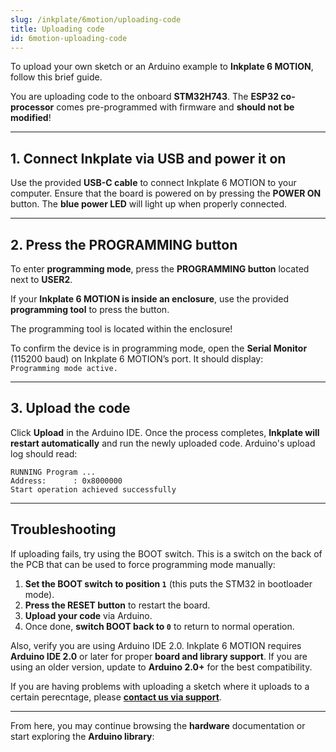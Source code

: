 ```yaml
---
slug: /inkplate/6motion/uploading-code
title: Uploading code
id: 6motion-uploading-code
---
```


To upload your own sketch or an Arduino example to **Inkplate 6 MOTION**, follow this brief guide.  

<InfoBox>You are uploading code to the onboard **STM32H743**. The **ESP32 co-processor** comes pre-programmed with firmware and **should not be modified**!</InfoBox>  

---

## 1. Connect Inkplate via USB and power it on 

Use the provided **USB-C cable** to connect Inkplate 6 MOTION to your computer. Ensure that the board is powered on by pressing the **POWER ON** button. The **blue power LED** will light up when properly connected.  

<CenteredImage src="/img/inkplate_6_motion/6motion_usb_connect.jpg" alt="Connect Inkplate 6 MOTION via USB" caption="Connecting Inkplate via USB-C" width="500px" />  

---

## 2. Press the PROGRAMMING button

To enter **programming mode**, press the **PROGRAMMING button** located next to **USER2**.  

<CenteredImage src="/img/inkplate_6_motion/prog_button.jpg" alt="Inkplate 6 MOTION programming button" caption="Programming button, next to USER2" width="500px" />  

If your **Inkplate 6 MOTION is inside an enclosure**, use the provided **programming tool** to press the button.  

<CenteredImage src="/img/inkplate_6_motion/programming_tool.png" alt="Inkplate 6 MOTION programming tool" caption="Inkplate 6 MOTION programming tool" width="500px" />  

<WarningBox>The programming tool is located within the enclosure!</WarningBox>

<InfoBox>To confirm the device is in programming mode, open the **Serial Monitor** (115200 baud) on Inkplate 6 MOTION’s port. It should display:  
`Programming mode active.`</InfoBox>  

---

## 3. Upload the code

Click **Upload** in the Arduino IDE. Once the process completes, **Inkplate will restart automatically** and run the newly uploaded code. Arduino's upload log should read:

```
RUNNING Program ... 
Address:      : 0x8000000
Start operation achieved successfully
```

---

## Troubleshooting

If uploading fails, try using the BOOT switch. This is a switch on the back of the PCB that can be used to force programming mode manually:  

1. **Set the BOOT switch to position `1`** (this puts the STM32 in bootloader mode).  
2. **Press the RESET button** to restart the board.  
3. **Upload your code** via Arduino.  
4. Once done, **switch BOOT back to `0`** to return to normal operation.  

Also, verify you are using Arduino IDE 2.0. Inkplate 6 MOTION requires **Arduino IDE 2.0** or later for proper **board and library support**. If you are using an older version, update to **Arduino 2.0+** for the best compatibility.

If you are having problems with uploading a sketch where it uploads to a certain perecntage, please [**contact us via support**](https://soldered.com/contact/).

---

From here, you may continue browsing the **hardware** documentation or start exploring the **Arduino library**:

<QuickLink 
  title="Arduino library basics" 
  description="See how to initialize and update Inkplate 6 MOTION's e-Paper display."
  url="/inkplate/6motion/basics/initialization" 
/>